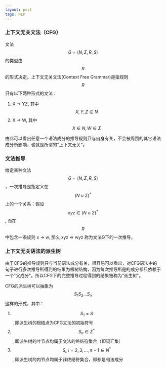 ```yaml
---
layout: post
tags: NLP
---
```


### 上下文无关文法（CFG）
文法$$G=(N, \Sigma, R, S)$$的类型由$$R$$的形式决定。上下文无关文法(Context Free Grammar)是指规则$$R$$只有以下两种形式的文法：

1. X -> YZ, 其中$$X,Y,Z \in N$$
2. X -> W, 其中$$X \in N, W \in \Sigma$$

由此可以看出任意一个语法成分的推导规则只与自身有关，不会被周围的其它语法成分所影响，也就是所谓的"上下文无关"。

### 文法推导
给定某种文法$$G=(N, \Sigma, R, S)$$，一次推导是指定义在$$(N \cup \Sigma)^*$$上的一个关系：假设$$xyz \in (N \cup \Sigma)^*$$, 而在$$R$$中包含一条规则 x -> w, 那么 xyz => wyz 称为文法G下的一次推导。

### 上下文无关语法的派生树
由于CFG的推导规则只与当前语法成分有关，很容易可以看出，对CFG语法中的句子进行多次推导所得到的结果为根树结构，因为每次推导所是的成分都只依赖于一个"父成分"。所以CFG下的完整推导过程得到的结果被称为"派生树"。

CFG的派生树可以抽象为$$S_1S_2...S_n$$这样的形式，其中：

1. $$S_1 = S$$, 即派生树的根结点为CFG文法的初始符号
2. $$S_n \in \Sigma^*$$, 即派生树的叶节点均属于文法的终结符集合（即词汇集）
3. $$S_{i}, i = 2, 3, ..., n-1 \in N^*$$, 即派生树的内节点均属于非终结符集合，即都是句法成分
